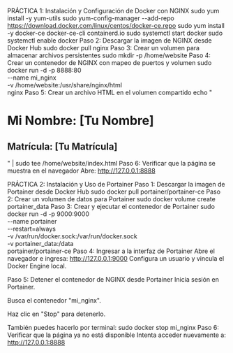 PRÁCTICA 1: Instalación y Configuración de Docker con NGINX
sudo yum install -y yum-utils
sudo yum-config-manager --add-repo https://download.docker.com/linux/centos/docker-ce.repo
sudo yum install -y docker-ce docker-ce-cli containerd.io
sudo systemctl start docker
sudo systemctl enable docker
Paso 2: Descargar la imagen de NGINX desde Docker Hub
sudo docker pull nginx
Paso 3: Crear un volumen para almacenar archivos persistentes
sudo mkdir -p /home/website
Paso 4: Crear un contenedor de NGINX con mapeo de puertos y volumen
sudo docker run -d -p 8888:80 \
    --name mi_nginx \
    -v /home/website:/usr/share/nginx/html \
    nginx
 Paso 5: Crear un archivo HTML en el volumen compartido
echo "<h1>Mi Nombre: [Tu Nombre]</h1> <h2>Matrícula: [Tu Matrícula]</h2>" | sudo tee /home/website/index.html
 Paso 6: Verificar que la página se muestra en el navegador
Abre:
http://127.0.0.1:8888


PRÁCTICA 2: Instalación y Uso de Portainer
Paso 1: Descargar la imagen de Portainer desde Docker Hub
sudo docker pull portainer/portainer-ce
 Paso 2: Crear un volumen de datos para Portainer
sudo docker volume create portainer_data
 Paso 3: Crear y ejecutar el contenedor de Portainer
sudo docker run -d -p 9000:9000 \
    --name portainer \
    --restart=always \
    -v /var/run/docker.sock:/var/run/docker.sock \
    -v portainer_data:/data \
    portainer/portainer-ce
Paso 4: Ingresar a la interfaz de Portainer
Abre el navegador e ingresa:
http://127.0.0.1:9000
Configura un usuario y vincula el Docker Engine local.

 Paso 5: Detener el contenedor de NGINX desde Portainer
Inicia sesión en Portainer.

Busca el contenedor "mi_nginx".

Haz clic en "Stop" para detenerlo.

También puedes hacerlo por terminal:
sudo docker stop mi_nginx
 Paso 6: Verificar que la página ya no está disponible
Intenta acceder nuevamente a:
http://127.0.0.1:8888
